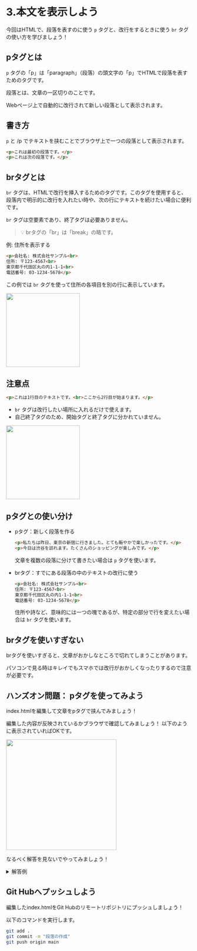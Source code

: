 # 3.本文を表示しよう

今回はHTMLで、段落を表すのに使う `p` タグと、改行をするときに使う `br` タグの使い方を学びましょう！

## pタグとは


`p` タグの「p」は「paragraph」（段落）の頭文字の「p」でHTMLで段落を表すためのタグです。

段落とは、文章の一区切りのことです。

Webページ上で自動的に改行されて新しい段落として表示されます。

## 書き方


`p` と /p でテキストを挟むことでブラウザ上で一つの段落として表示されます。

```html
<p>これは最初の段落です。</p>
<p>これは次の段落です。</p>
```

## brタグとは


`br` タグは、HTMLで改行を挿入するためのタグです。このタグを使用すると、段落内で明示的に改行を入れたい時や、次の行にテキストを続けたい場合に便利です。

`br` タグは空要素であり、終了タグは必要ありません。


> 💡  brタグの「br」は「break」の略です。


例: 住所を表示する

```html
<p>会社名: 株式会社サンプル<br>
住所: 〒123-4567<br>
東京都千代田区丸の内1-1-1<br>
電話番号: 03-1234-5678</p>
```

この例では `br` タグを使って住所の各項目を別の行に表示しています。

<img src="https://github.com/user-attachments/assets/2e57eda4-d883-4c86-bf40-2425c0cfaaaf" width=200>

## 注意点


```html
<p>これは1行目のテキストです。<br>ここから2行目が始まります。</p>
```

- `br` タグは改行したい場所に入れるだけで使えます。
- 自己終了タグのため、開始タグと終了タグに分かれていません。

<img src="https://github.com/user-attachments/assets/f12bcc91-bd95-4b72-9951-dc807a0c8c9d" width=200>

## pタグとの使い分け

- pタグ：新しく段落を作る
    
    ```html
    <p>私たちは昨日、東京の新宿に行きました。とても賑やかで楽しかったです。</p>
    <p>今日は渋谷を訪れます。たくさんのショッピングが楽しみです。</p>
    ```
    
    文章を複数の段落に分けて書きたい場合は `p` タグを使います。
    
- brタグ：すでにある段落の中のテキストの改行に使う
    
    ```html
    <p>会社名: 株式会社サンプル<br>
    住所: 〒123-4567<br>
    東京都千代田区丸の内1-1-1<br>
    電話番号: 03-1234-5678</p>
    ```
    
    住所や詩など、意味的には一つの塊であるが、特定の部分で行を変えたい場合は `br` タグを使います。
    

## brタグを使いすぎない


brタグを使いすぎると、文章がおかしなところで切れてしまうことがあります。

パソコンで見る時はキレイでもスマホでは改行がおかしくなったりするので注意が必要です。

## ハンズオン問題： pタグを使ってみよう


index.htmlを編集して文章をpタグで挟んでみましょう！

編集した内容が反映されているかブラウザで確認してみましょう！
以下のように表示されていればOKです。

<img src="https://github.com/user-attachments/assets/5d949bbf-2bae-4fe5-94b4-67d0711efd1b" width=300>

なるべく解答を見ないでやってみましょう！

<details>
<summary>解答例</summary>
    
```html
<p>HTMLは、ウェブページを作るための言語です。</p>

<p>タグを使ってテキストや画像を表示できます。</p>

<p>ブラウザはタグを解釈して、ページを適切に表示します。</p>
```
    

</details>

## Git Hubへプッシュしよう


編集したindex.htmlをGit Hubのリモートリポジトリにプッシュしましょう！

以下のコマンドを実行します。

```bash
git add .
git commit -m "段落の作成"
git push origin main
```
